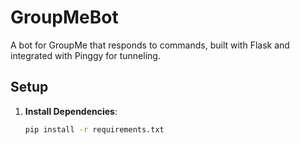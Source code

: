 # GroupMeBot

A bot for GroupMe that responds to commands, built with Flask and integrated with Pinggy for tunneling.

## Setup
1. **Install Dependencies**:
   ```bash
   pip install -r requirements.txt